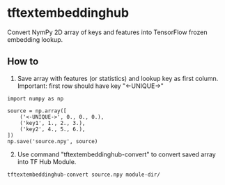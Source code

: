 # tftextembeddinghub

Convert NymPy 2D array of keys and features into TensorFlow frozen embedding lookup.

## How to

1. Save array with features (or statistics) and lookup key as first column.
Important: first row should have key "<-UNIQUE->"

```
import numpy as np

source = np.array([
    ('<-UNIQUE->', 0., 0., 0.),
    ('key1', 1., 2., 3.),
    ('key2', 4., 5., 6.),
])
np.save('source.npy', source)

```

2. Use command "tftextembeddinghub-convert" to convert saved array into TF Hub Module.
```bash
tftextembeddinghub-convert source.npy module-dir/
```
